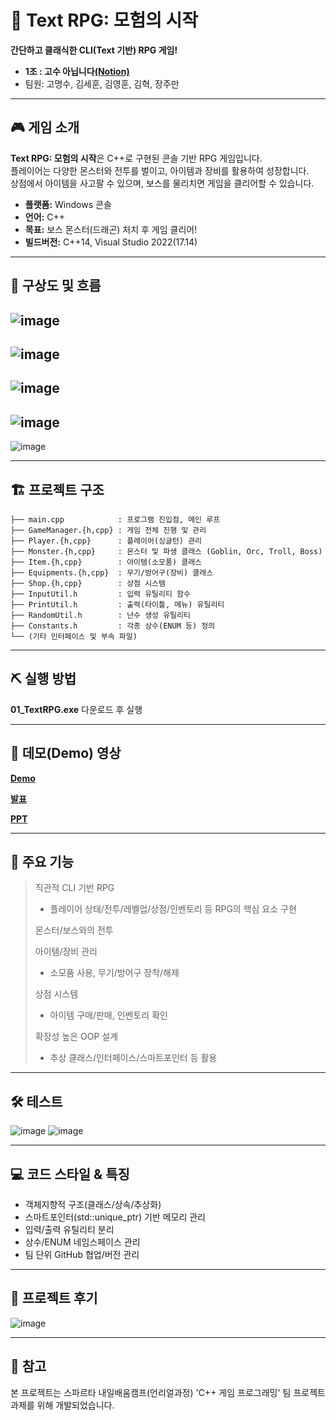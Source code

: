 # 📌 Text RPG: 모험의 시작
**간단하고 클래식한 CLI(Text 기반) RPG 게임!**
* **1조 : 고수 아닙니다[(Notion)](https://teamsparta.notion.site/1-1ff2dc3ef51480ac981efcf0ba530ff3)**
* 팀원: 고명수, 김세훈, 김영훈, 김혁, 장주만

---

## 🎮 게임 소개

**Text RPG: 모험의 시작**은 C++로 구현된 콘솔 기반 RPG 게임입니다.  
플레이어는 다양한 몬스터와 전투를 벌이고, 아이템과 장비를 활용하여 성장합니다.  
상점에서 아이템을 사고팔 수 있으며, 보스를 물리치면 게임을 클리어할 수 있습니다.

- **플랫폼:** Windows 콘솔
- **언어:** C++
- **목표:** 보스 몬스터(드래곤) 처치 후 게임 클리어!
- **빌드버전:** C++14, Visual Studio 2022(17.14)

---

## 🛝 구상도 및 흐름

![image](https://github.com/user-attachments/assets/347b19ff-d15d-428b-8ed1-9bc5d7e5fe9f)
--
![image](https://github.com/user-attachments/assets/1274a0ab-a6ae-4b6c-a4ae-749f198b9376)
--
![image](https://github.com/user-attachments/assets/374dc875-1963-4ebc-a8d3-0c5dc9ef46b9)
--
![image](https://github.com/user-attachments/assets/ecd1831c-206b-4955-8e85-9ace919378c3)
--
![image](https://github.com/user-attachments/assets/c6d8c16c-402d-4723-a9af-586538b5a1ee)


---

## 🏗️ 프로젝트 구조

```
├── main.cpp            : 프로그램 진입점, 메인 루프  
├── GameManager.{h,cpp} : 게임 전체 진행 및 관리  
├── Player.{h,cpp}      : 플레이어(싱글턴) 관리  
├── Monster.{h,cpp}     : 몬스터 및 파생 클래스 (Goblin, Orc, Troll, Boss)  
├── Item.{h,cpp}        : 아이템(소모품) 클래스  
├── Equipments.{h,cpp}  : 무기/방어구(장비) 클래스  
├── Shop.{h,cpp}        : 상점 시스템  
├── InputUtil.h         : 입력 유틸리티 함수  
├── PrintUtil.h         : 출력(타이틀, 메뉴) 유틸리티  
├── RandomUtil.h        : 난수 생성 유틸리티  
├── Constants.h         : 각종 상수(ENUM 등) 정의  
└── (기타 인터페이스 및 부속 파일)   
```

---

## ⛏️ 실행 방법
**01_TextRPG.exe** 다운로드 후 실행

---

## 🎥 데모(Demo) 영상
**[Demo](https://www.youtube.com/watch?v=jYlGAG_jHOo)**

**[발표](https://youtu.be/2q0Kg_Yu5FI)**

**[PPT](https://docs.google.com/presentation/d/1x9uD6DWPtJpsoGKQqj7YxscncOWUlHnvtQ0wtwAtt4E/edit?usp=sharing)**

---

## 🌟 주요 기능
> 직관적 CLI 기반 RPG
> * 플레이어 상태/전투/레벨업/상점/인벤토리 등 RPG의 핵심 요소 구현
> 
> 몬스터/보스와의 전투
> 
> 아이템/장비 관리
> * 소모품 사용, 무기/방어구 장착/해제
>   
> 상점 시스템
> * 아이템 구매/판매, 인벤토리 확인
>   
> 확장성 높은 OOP 설계
> * 추상 클래스/인터페이스/스마트포인터 등 활용

---

## 🛠️ 테스트
![image](https://github.com/user-attachments/assets/df04fdf3-5577-4394-8e9b-d34022e91305)
![image](https://github.com/user-attachments/assets/c141e0c0-c518-488b-af73-3c51229d21a7)

---

## 💻 코드 스타일 & 특징
* 객체지향적 구조(클래스/상속/추상화)
* 스마트포인터(std::unique_ptr) 기반 메모리 관리
* 입력/출력 유틸리티 분리
* 상수/ENUM 네임스페이스 관리
* 팀 단위 GitHub 협업/버전 관리

---

## 🚀 프로젝트 후기
![image](https://github.com/user-attachments/assets/957fe37a-58bc-46e9-9146-dab266825f4c)

---

## 🙏 참고
본 프로젝트는 스파르타 내일배움캠프(언리얼과정) 'C++ 게임 프로그래밍' 팀 프로젝트 과제를 위해 개발되었습니다.

